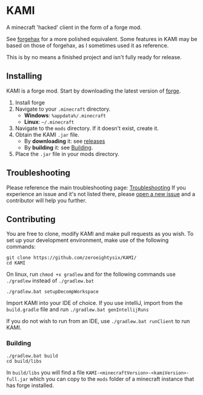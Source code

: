 # KAMI

A minecraft 'hacked' client in the form of a forge mod.

See [forgehax](https://github.com/fr1kin/forgehax) for a more polished equivalent. Some features in KAMI may be based on those of forgehax, as I sometimes used it as reference.

This is by no means a finished project and isn't fully ready for release.

## Installing

KAMI is a forge mod. Start by downloading the latest version of [forge](https://files.minecraftforge.net/).
1. Install forge
2. Navigate to your `.minecraft` directory.
   * **Windows**: `%appdata%/.minecraft`
   * **Linux**: `~/.minecraft`
3. Navigate to the `mods` directory. If it doesn't exist, create it.
4. Obtain the KAMI `.jar` file.
   * By **downloading** it: see [releases](https://github.com/zeroeightysix/KAMI/releases)
   * By **building** it: see [Building](#building).
5. Place the `.jar` file in your mods directory.

## Troubleshooting
Please reference the main troubleshooting page: [Troubleshooting](https://github.com/zeroeightysix/KAMI/blob/master/TROUBLESHOOTING.md)
If you experience an issue and it's not listed there, please [open a new issue](https://github.com/zeroeightysix/KAMI/issues/new) and a contributor will help you further.

## Contributing

You are free to clone, modify KAMI and make pull requests as you wish. To set up your development environment, make use of the following commands:

```
git clone https://github.com/zeroeightysix/KAMI/
cd KAMI
```

On linux, run `chmod +x gradlew` and for the following commands use `./gradlew` instead of `./gradlew.bat`

```
./gradlew.bat setupDecompWorkspace
```
Import KAMI into your IDE of choice. If you use intelliJ, import from the `build.gradle` file and run `./gradlew.bat genIntellijRuns`

If you do not wish to run from an IDE, use `./gradlew.bat runClient` to run KAMI.

### Building

```
./gradlew.bat build
cd build/libs
```
In `build/libs` you will find a file `KAMI-<minecraftVersion>-<kamiVersion>-full.jar` which you can copy to the `mods` folder of a minecraft instance that has forge installed.
